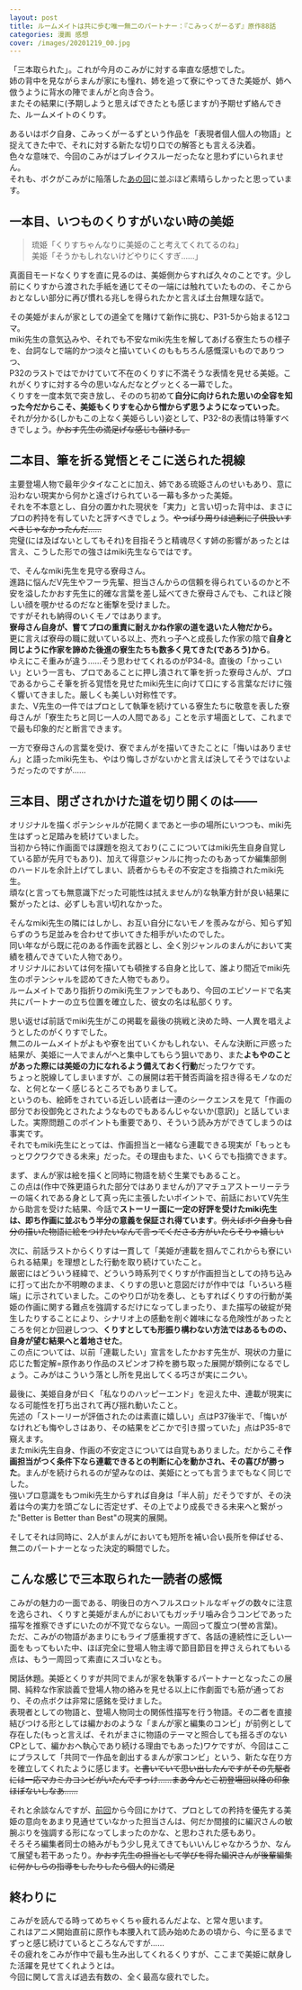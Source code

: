 ```yaml
---
layout: post
title: ルームメイトは共に歩む唯一無二のパートナー：『こみっくがーるず』原作88話
categories: 漫画 感想
cover: /images/20201219_00.jpg
---
```


「三本取られた」。これが今月のこみがに対する率直な感想でした。  
姉の背中を見ながらまんが家にも憧れ、姉を追って寮にやってきた美姫が、姉へ倣うように背水の陣でまんがと向き合う。  
またその結果に(予期しようと思えばできたとも感じますが)予期せず絡んできた、ルームメイトのくりす。  

あるいはボク自身、こみっくがーるずという作品を「表現者個人個人の物語」と捉えてきた中で、それに対する新たな切り口での解答とも言える決着。  
色々な意味で、今回のこみがはブレイクスルーだったなと思わずにいられません。  
それも、ボクがこみがに陥落した[あの回][Ref1]に並ぶほど素晴らしかったと思っています。

## 一本目、いつものくりすがいない時の美姫

> 琉姫「くりすちゃんなりに美姫のこと考えてくれてるのね」  
美姫「そうかもしれないけどやりにくすぎ……」

真面目モードなくりすを直に見るのは、美姫側からすれば久々のことです。少し前にくりすから渡された手紙を通じてその一端には触れていたものの、そこからおとなしい部分に再び慣れる兆しを得られたかと言えば土台無理な話で。

その美姫がまんが家としての道全てを賭けて新作に挑む、P31-5から始まる12コマ。  
miki先生の意気込みや、それでも不安なmiki先生を解してあげる寮生たちの様子を、台詞なしで端的かつ淡々と描いていくのももちろん感慨深いものでありつつ、  
P32のラストではでかけていて不在のくりすに不満そうな表情を見せる美姫。これがくりすに対する今の思いなんだなとグッとくる一幕でした。  
くりすを一度本気で突き放し、そののち初めて**自分に向けられた思いの全容を知った今だからこそ、美姫もくりすを心から憎からず思うようになっていった**。  
それが分かる(しかもこの上なく美姫らしい)姿として、P32-8の表情は特筆すべきでしょう。~~かおす先生の満足げな感じも頷ける。~~

## 二本目、筆を折る覚悟とそこに送られた視線

主要登場人物で最年少タイなことに加え、姉である琉姫さんのせいもあり、意に沿わない現実から何かと遠ざけられている一幕も多かった美姫。  
それを不本意とし、自分の置かれた現状を「実力」と言い切った背中は、まさにプロの矜持を有していたと評すべきでしょう。~~やっぱり周りは過剰に子供扱いすべきじゃなかったんだ……~~  
完璧(には及ばないとしてもそれ)を目指そうと精魂尽くす姉の影響があったとは言え、こうした形での強さはmiki先生ならではです。

で、そんなmiki先生を見守る寮母さん。  
進路に悩んだV先生やフーラ先輩、担当さんからの信頼を得られているのかと不安を溢したかおす先生に的確な言葉を差し延べてきた寮母さんでも、これほど険しい顔を覗かせるのだなと衝撃を受けました。  
ですがそれも納得のいくモノではあります。  
**寮母さん自身が、嘗てプロの重責に耐えかね作家の道を退いた人物だから。**  
更に言えば寮母の職に就いている以上、売れっ子へと成長した作家の陰で**自身と同じように作家を諦めた後進の寮生たちも数多く見てきた(であろう)から**。  
ゆえにこそ重みが違う……そう思わせてくれるのがP34-8。直後の「かっこいい」という一言も、プロであることに押し潰されて筆を折った寮母さんが、プロであるからこそ筆を折る覚悟を見せたmiki先生に向けて口にする言葉なだけに強く響いてきました。厳しくも美しい対称性です。  
また、V先生の一件ではプロとして執筆を続けている寮生たちに敬意を表した寮母さんが「寮生たちと同じ一人の人間である」ことを示す場面として、これまでで最も印象的だと断言できます。

一方で寮母さんの言葉を受け、寮でまんがを描いてきたことに「悔いはありません」と語ったmiki先生も、やはり悔しさがないかと言えば決してそうではないようだったのですが……

## 三本目、閉ざされかけた道を切り開くのは――

オリジナルを描くポテンシャルが花開くまであと一歩の場所にいつつも、miki先生はずっと足踏みを続けていました。  
当初から特に作画面では課題を抱えており(ここについてはmiki先生自身自覚している節が先月でもあり)、加えて得意ジャンルに拘ったのもあってか編集部側のハードルを余計上げてしまい、読者からもその不安定さを指摘されたmiki先生。  
頑な(と言っても無意識下だった可能性は拭えませんが)な執筆方針が良い結果に繋がったとは、必ずしも言い切れなかった。

そんなmiki先生の隣にはしかし、お互い自分にないモノを羨みながら、知らず知らずのうち足並みを合わせて歩いてきた相手がいたのでした。  
同い年ながら既に花のある作画を武器とし、全く別ジャンルのまんがにおいて実績を積んできていた人物であり。  
オリジナルにおいては何を描いても頓挫する自身と比して、誰より間近でmiki先生のポテンシャルを認めてきた人物でもあり。  
ルームメイトであり指折りのmiki先生ファンでもあり、今回のエピソードで名実共にパートナーの立ち位置を確立した、彼女の名は私部くりす。

思い返せば前話でmiki先生がこの掲載を最後の挑戦と決めた時、一人異を唱えようとしたのがくりすでした。  
無二のルームメイトがよもや寮を出ていくかもしれない、そんな決断に戸惑った結果が、美姫に一人でまんがへと集中してもらう狙いであり、また**よもやのことがあった際には美姫の力になれるよう備えておく行動**だったワケです。  
ちょっと脱線してしまいますが、この展開は若干賛否両論を招き得るモノなのだな、と何となーく感じるところでもありまして。  
というのも、絵師をされている近しい読者は一連のシークエンスを見て「作画の部分でお役御免とされたようなものでもあるんじゃないか(意訳)」と話していました。実際問題このポイントも重要であり、そういう読み方ができてしまうのは事実です。  
それでもmiki先生にとっては、作画担当と一緒なら連載できる現実が「もっともっとワクワクできる未来」だった。その理由もまた、いくらでも指摘できます。

まず、まんが家は絵を描くと同時に物語を紡ぐ生業でもあること。  
この点は(作中で殊更語られた部分ではありませんが)アマチュアストーリーテラーの端くれである身として真っ先に主張したいポイントで、前話においてV先生から助言を受けた結果、今話で**ストーリー面に一定の好評を受けたmiki先生は、即ち作画に並ぶもう半分の意義を保証され得ています**。~~例えばボク自身も自分の描いた物語に絵をつけたいなんて言ってくださる方がいたらそりゃ嬉しい~~

次に、前話ラストからくりすは一貫して「美姫が連載を掴んでこれからも寮にいられる結果」を理想とした行動を取り続けていたこと。  
厳密にはどういう経緯で、どういう時系列でくりすが作画担当としての持ち込みに打って出たか不明瞭のまま、くりすの思いと意図だけが作中では「いろいろ極端」に示されていました。このやり口が功を奏し、ともすればくりすの行動が美姫の作画に関する難点を強調するだけになってしまったり、また描写の破綻が発生したりすることにより、シナリオ上の感動を削ぐ雑味になる危険性があったところを何とか回避しつつ、**くりすとしても形振り構わない方法ではあるものの、自身が望む結果へと着地させた**。  
この点については、以前「連載したい」宣言をしたかおす先生が、現状の力量に応じた暫定解=原作あり作品のスピンオフ枠を勝ち取った展開が類例になるでしょう。こみがはこういう落とし所を見出してくる巧さが実にニクい。

最後に、美姫自身が曰く「私なりのハッピーエンド」を迎えた中、連載が現実になる可能性を打ち出されて再び揺れ動いたこと。  
先述の「ストーリーが評価されたのは素直に嬉しい」点はP37後半で、「悔いがなけれども悔やしさはあり、その結果をどこかで引き摺っていた」点はP35-8で窺えます。  
またmiki先生自身、作画の不安定さについては自覚もありました。だからこそ**作画担当がつく条件下なら連載できるとの判断に心を動かされ、その喜びが勝った**。まんがを続けられるのが望みなのは、美姫にとっても言うまでもなく同じでした。  
強いプロ意識をもつmiki先生からすれば自身は「半人前」だそうですが、その決着は今の実力を頭ごなしに否定せず、その上でより成長できる未来へと繋がった"Better is Better than Best"の現実的展開。

そしてそれは同時に、2人がまんがにおいても短所を補い合い長所を伸ばせる、無二のパートナーとなった決定的瞬間でした。

## こんな感じで三本取られた一読者の感慨

こみがの魅力の一面である、明後日の方へフルスロットルなギャグの数々に注意を逸らされ、くりすと美姫がまんがにおいてもガッチリ噛み合うコンビであった描写を推察できずにいたのが不覚でならない。一周回って腹立つ(誉め言葉)。  
ただ、こみがの物語があまりにもライブ感重視すぎて、各話の連続性に乏しい一面をもってもいた中、ほぼ完全に登場人物主導で節目節目を押さえられてもいる点は、もう一周回って素直にスゴいなとも。

閑話休題。美姫とくりすが共同でまんが家を執筆するパートナーとなったこの展開、純粋な作家談義で登場人物の絡みを見せる以上に作劇面でも筋が通っており、その点ボクは非常に感銘を受けました。  
表現者としての物語と、登場人物同士の関係性描写を行う物語。その二者を直接結びつける形としては編かおのような「まんが家と編集のコンビ」が前例として存在した(もっと言えば、それがまさに物語のテーマと照合しても揺るぎのないCPとして、編かおへ執心であり続ける理由でもあった)ワケですが、今回はここにプラスして「共同で一作品を創出するまんが家コンビ」という、新たな在り方を確立してくれたように感じます。~~と書いていて思い出したんですがその先駆者には一応マカミカコンビがいたんですっけ……まあ今んとこ初登場回以降の印象ほぼないしなあ……~~

それと余談なんですが、[前回][Ref2]から今回にかけて、プロとしての矜持を優先する美姫の意向をあまり見通せていなかった担当さんは、何だか間接的に編沢さんの敏腕ぶりを強調する形になってしまったのかな、と思わされた感もあり。  
そろそろ編集者同士の絡みがもう少し見えてきてもいいんじゃなかろうか、なんて展望も若干あったり。~~かおす先生の担当として学びを得た編沢さんが後輩編集に何かしらの指導をしたりしたら個人的に満足~~

## 終わりに

こみがを読んでる時ってめちゃくちゃ疲れるんだよな、と常々思います。  
これはアニメ開始直前に原作も本腰入れて読み始めたあの頃から、今に至るまでずっと感じ続けているところなんですが……  
その疲れをこみが作中で最も生み出してくれるくりすが、ここまで美姫に献身した活躍を見せてくれようとは。  
今回に関して言えば過去有数の、全く最高な疲れでした。

[Ref1]: /2019-04-26-comic/
[Ref2]: https://fse.tw/Dyj7qAOy
